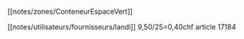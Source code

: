 [[notes/zones/ConteneurEspaceVert]]

[[notes/utilisateurs/fournisseurs/landi]] 9,50/25=0,40chf article 17184 